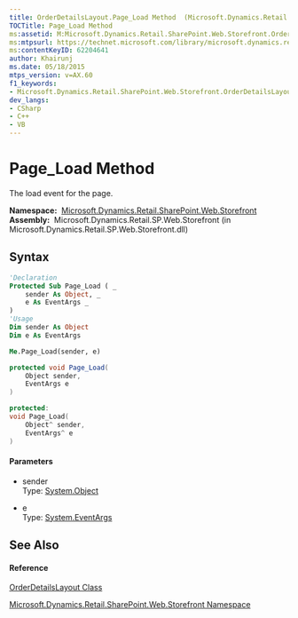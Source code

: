 ```yaml
---
title: OrderDetailsLayout.Page_Load Method  (Microsoft.Dynamics.Retail.SharePoint.Web.Storefront)
TOCTitle: Page_Load Method
ms:assetid: M:Microsoft.Dynamics.Retail.SharePoint.Web.Storefront.OrderDetailsLayout.Page_Load(System.Object,System.EventArgs)
ms:mtpsurl: https://technet.microsoft.com/library/microsoft.dynamics.retail.sharepoint.web.storefront.orderdetailslayout.page_load(v=AX.60)
ms:contentKeyID: 62204641
author: Khairunj
ms.date: 05/18/2015
mtps_version: v=AX.60
f1_keywords:
- Microsoft.Dynamics.Retail.SharePoint.Web.Storefront.OrderDetailsLayout.Page_Load
dev_langs:
- CSharp
- C++
- VB
---
```


# Page\_Load Method

The load event for the page.

**Namespace:**  [Microsoft.Dynamics.Retail.SharePoint.Web.Storefront](microsoft-dynamics-retail-sharepoint-web-storefront-namespace.md)  
**Assembly:**  Microsoft.Dynamics.Retail.SP.Web.Storefront (in Microsoft.Dynamics.Retail.SP.Web.Storefront.dll)

## Syntax

``` vb
'Declaration
Protected Sub Page_Load ( _
    sender As Object, _
    e As EventArgs _
)
'Usage
Dim sender As Object
Dim e As EventArgs

Me.Page_Load(sender, e)
```

``` csharp
protected void Page_Load(
    Object sender,
    EventArgs e
)
```

``` c++
protected:
void Page_Load(
    Object^ sender, 
    EventArgs^ e
)
```

#### Parameters

  - sender  
    Type: [System.Object](https://technet.microsoft.com/library/e5kfa45b\(v=ax.60\))  

<!-- end list -->

  - e  
    Type: [System.EventArgs](https://technet.microsoft.com/library/118wxtk3\(v=ax.60\))  

## See Also

#### Reference

[OrderDetailsLayout Class](orderdetailslayout-class-microsoft-dynamics-retail-sharepoint-web-storefront.md)

[Microsoft.Dynamics.Retail.SharePoint.Web.Storefront Namespace](microsoft-dynamics-retail-sharepoint-web-storefront-namespace.md)

